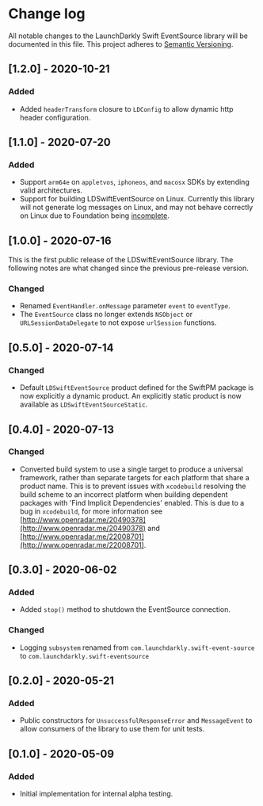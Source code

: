 # Change log

All notable changes to the LaunchDarkly Swift EventSource library will be documented in this file. This project adheres to [Semantic Versioning](http://semver.org).

## [1.2.0] - 2020-10-21
### Added
- Added `headerTransform` closure to `LDConfig` to allow dynamic http header configuration.

## [1.1.0] - 2020-07-20
### Added
- Support `arm64e` on `appletvos`, `iphoneos`, and `macosx` SDKs by extending valid architectures.
- Support for building LDSwiftEventSource on Linux. Currently this library will not generate log messages on Linux, and may not behave correctly on Linux due to Foundation being [incomplete](https://github.com/apple/swift-corelibs-foundation/blob/master/Docs/Status.md).

## [1.0.0] - 2020-07-16
This is the first public release of the LDSwiftEventSource library. The following notes are what changed since the previous pre-release version.
### Changed
- Renamed `EventHandler.onMessage` parameter `event` to `eventType`.
- The `EventSource` class no longer extends `NSObject` or `URLSessionDataDelegate` to not expose `urlSession` functions.

## [0.5.0] - 2020-07-14
### Changed
- Default `LDSwiftEventSource` product defined for the SwiftPM package is now explicitly a dynamic product. An explicitly static product is now available as `LDSwiftEventSourceStatic`.

## [0.4.0] - 2020-07-13
### Changed
- Converted build system to use a single target to produce a universal framework, rather than separate targets for each platform that share a product name. This is to prevent issues with `xcodebuild` resolving the build scheme to an incorrect platform when building dependent packages with 'Find Implicit Dependencies' enabled. This is due to a bug in `xcodebuild`, for more information see [http://www.openradar.me/20490378](http://www.openradar.me/20490378) and [http://www.openradar.me/22008701](http://www.openradar.me/22008701).

## [0.3.0] - 2020-06-02
### Added
- Added `stop()` method to shutdown the EventSource connection.
### Changed
- Logging `subsystem` renamed from `com.launchdarkly.swift-event-source` to `com.launchdarkly.swift-eventsource`

## [0.2.0] - 2020-05-21
### Added
- Public constructors for `UnsuccessfulResponseError` and `MessageEvent` to allow consumers of the library to use them for unit tests.

## [0.1.0] - 2020-05-09
### Added
- Initial implementation for internal alpha testing.
